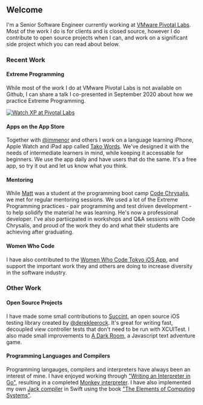 ## Welcome 

I'm a Senior Software Engineer currently working at [VMware Pivotal Labs](https://tanzu.vmware.com/labs). Most of the work I do is for clients and is closed source, however I do contribute to open source projects when I can, and work on a significant side project which you can read about below. 

### Recent Work

#### Extreme Programming

While most of the work I do at VMware Pivotal Labs is not available on Github, I can share a talk I co-presented in September 2020 about how we practice Extreme Programming.

[![Watch XP at Pivotal Labs](https://img.youtube.com/vi/1JipSVkviK4/hqdefault.jpg)](https://www.youtube.com/watch?v=1JipSVkviK4)

#### Apps on the App Store

Together with [@immenor](https://github.com/immenor) and others I work on a language learning iPhone, Apple Watch and iPad app called [Tako Words](https://apps.apple.com/us/app/tako-words/id966420453). We've designed it with the needs of intermediate learners in mind, while keeping it accessable for beginners. We use the app daily and have users that do the same. It's a free app, so try it out and let us know what you think.

#### Mentoring

While [Matt](https://github.com/mp40) was a student at the programming boot camp [Code Chrysalis](https://www.codechrysalis.io), we met for regular mentoring sessions. We used a lot of the Extreme Programming practices - pair programming and test driven development - to help solidify the material he was learning. He's now a professional developer. I've also partiicpated in workshops and Q&A sessions with Code Chrysalis, and proud of the work they do and what their students are achieving after graduating.

#### Women Who Code

I have also contributed to the [Women Who Code Tokyo iOS App](https://github.com/WWCodeTokyo/wwcode-tokyo-iOS-app), and support the important work they and others are doing to increase diversity in the software industry.

### Other Work

#### Open Source Projects

I have made some small contributions to [Succint](https://github.com/derekleerock/Succinct), an open source iOS testing library created by [@derekleerock](https://github.com/derekleerock/). It's great for writing fast, decoupled view controller tests that don't need to be run with XCUITest. I also made small improvements to [A Dark Room](https://github.com/rgravina/adarkroom), a Javascript text adventure game.

#### Programming Languages and Compilers

Programming langauges, compilers and interpreters have always been an interest of mine. I have enjoyed working through ["Writing an Interpreter in Go"](https://interpreterbook.com), resulting in a completed [Monkey interpreter](https://github.com/rgravina/monkey). I have also implemented my own [Jack compiler](https://github.com/rgravina/nand2tetris) in Swift using the book ["The Elements of Computing Systems"](https://www.nand2tetris.org).
